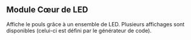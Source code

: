 ## Module Cœur de LED

Affiche le pouls grâce à un ensemble de LED. Plusieurs affichages sont disponibles (celui-ci est défini par le générateur de code).

